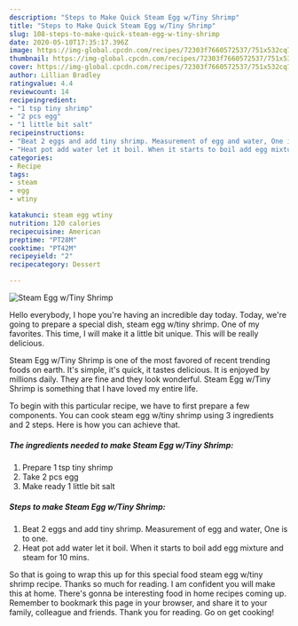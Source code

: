 ```yaml
---
description: "Steps to Make Quick Steam Egg w/Tiny Shrimp"
title: "Steps to Make Quick Steam Egg w/Tiny Shrimp"
slug: 108-steps-to-make-quick-steam-egg-w-tiny-shrimp
date: 2020-05-10T17:35:17.396Z
image: https://img-global.cpcdn.com/recipes/72303f7660572537/751x532cq70/steam-egg-wtiny-shrimp-recipe-main-photo.jpg
thumbnail: https://img-global.cpcdn.com/recipes/72303f7660572537/751x532cq70/steam-egg-wtiny-shrimp-recipe-main-photo.jpg
cover: https://img-global.cpcdn.com/recipes/72303f7660572537/751x532cq70/steam-egg-wtiny-shrimp-recipe-main-photo.jpg
author: Lillian Bradley
ratingvalue: 4.4
reviewcount: 14
recipeingredient:
- "1 tsp tiny shrimp"
- "2 pcs egg"
- "1 little bit salt"
recipeinstructions:
- "Beat 2 eggs and add tiny shrimp. Measurement of egg and water, One is to one."
- "Heat pot add water let it boil. When it starts to boil add egg mixture and steam for 10 mins."
categories:
- Recipe
tags:
- steam
- egg
- wtiny

katakunci: steam egg wtiny 
nutrition: 120 calories
recipecuisine: American
preptime: "PT28M"
cooktime: "PT42M"
recipeyield: "2"
recipecategory: Dessert

---
```



![Steam Egg w/Tiny Shrimp](https://img-global.cpcdn.com/recipes/72303f7660572537/751x532cq70/steam-egg-wtiny-shrimp-recipe-main-photo.jpg)

Hello everybody, I hope you're having an incredible day today. Today, we're going to prepare a special dish, steam egg w/tiny shrimp. One of my favorites. This time, I will make it a little bit unique. This will be really delicious.



Steam Egg w/Tiny Shrimp is one of the most favored of recent trending foods on earth. It's simple, it's quick, it tastes delicious. It is enjoyed by millions daily. They are fine and they look wonderful. Steam Egg w/Tiny Shrimp is something that I have loved my entire life.


To begin with this particular recipe, we have to first prepare a few components. You can cook steam egg w/tiny shrimp using 3 ingredients and 2 steps. Here is how you can achieve that.

<!--inarticleads1-->

##### The ingredients needed to make Steam Egg w/Tiny Shrimp:

1. Prepare 1 tsp tiny shrimp
1. Take 2 pcs egg
1. Make ready 1 little bit salt




<!--inarticleads2-->

##### Steps to make Steam Egg w/Tiny Shrimp:

1. Beat 2 eggs and add tiny shrimp. Measurement of egg and water, One is to one.
1. Heat pot add water let it boil. When it starts to boil add egg mixture and steam for 10 mins.




So that is going to wrap this up for this special food steam egg w/tiny shrimp recipe. Thanks so much for reading. I am confident you will make this at home. There's gonna be interesting food in home recipes coming up. Remember to bookmark this page in your browser, and share it to your family, colleague and friends. Thank you for reading. Go on get cooking!
